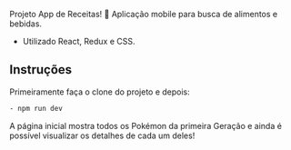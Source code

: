 Projeto App de Receitas! :poultry_leg:
Aplicação mobile para busca de alimentos e bebidas.

- Utilizado React, Redux e CSS.

## Instruções

Primeiramente faça o clone do projeto e depois:

```bash
- npm run dev
```

A página inicial mostra todos os Pokémon da primeira Geração e ainda é possível visualizar os detalhes de cada um deles! 
